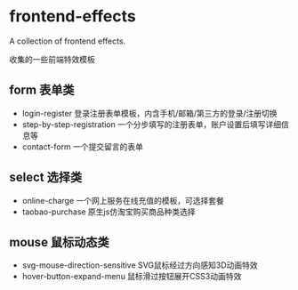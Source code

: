 # frontend-effects

A collection of frontend effects.

收集的一些前端特效模板

## form 表单类

* login-register 登录注册表单模板，内含手机/邮箱/第三方的登录/注册切换
* step-by-step-registration 一个分步填写的注册表单，账户设置后填写详细信息等
* contact-form 一个提交留言的表单

## select 选择类

* online-charge 一个网上服务在线充值的模板，可选择套餐
* taobao-purchase 原生js仿淘宝购买商品种类选择

## mouse 鼠标动态类

* svg-mouse-direction-sensitive SVG鼠标经过方向感知3D动画特效
* hover-button-expand-menu 鼠标滑过按钮展开CSS3动画特效
